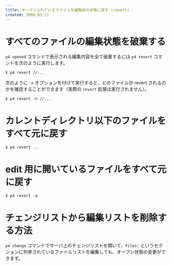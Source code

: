 ```yaml
---
title: オープンされているファイルを編集前の状態に戻す (revert)
created: 2006-03-21
---
```


すべてのファイルの編集状態を破棄する
====

`p4 opened` コマンドで表示される編集内容を全て破棄するには `p4 revert` コマンドを次のように実行します。

```
$ p4 revert //...
```

次のように `-n` オプションを付けて実行すると、どのファイルが revert されるのかを確認することができます（実際の `revert` 処理は実行されません）。

```
$ p4 revert -n //...
```


カレントディレクトリ以下のファイルをすべて元に戻す
====

```
$ p4 revert ...
```


edit 用に開いているファイルをすべて元に戻す
====

```
$ p4 revert -a
```


チェンジリストから編集リストを削除する方法
====
`p4 change` コマンドでサーバ上のチェンジリストを開いて、`Files:` というセクションに列挙されているファイルリストを編集しても、オープン状態の変更ができます。

